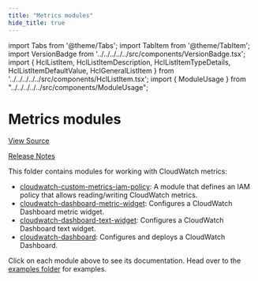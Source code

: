 ```yaml
---
title: "Metrics modules"
hide_title: true
---
```


import Tabs from '@theme/Tabs';
import TabItem from '@theme/TabItem';
import VersionBadge from '../../../../../src/components/VersionBadge.tsx';
import { HclListItem, HclListItemDescription, HclListItemTypeDetails, HclListItemDefaultValue, HclGeneralListItem } from '../../../../../src/components/HclListItem.tsx';
import { ModuleUsage } from "../../../../../src/components/ModuleUsage";

<VersionBadge repoTitle="AWS Monitoring Modules" version="0.36.1" lastModifiedVersion="0.36.1"/>

# Metrics modules

<a href="https://github.com/gruntwork-io/terraform-aws-monitoring/tree/fix%2F294-route53-health-check-alarms-syntax-update/modules/metrics" className="link-button" title="View the source code for this module in GitHub.">View Source</a>

<a href="https://github.com/gruntwork-io/terraform-aws-monitoring/releases/tag/v0.36.1" className="link-button" title="Release notes for only versions which impacted this module.">Release Notes</a>

This folder contains modules for working with CloudWatch metrics:

*   [cloudwatch-custom-metrics-iam-policy](https://github.com/gruntwork-io/terraform-aws-monitoring/tree/fix%2F294-route53-health-check-alarms-syntax-update/modules/metrics/cloudwatch-custom-metrics-iam-policy): A module that defines
    an IAM policy that allows reading/writing CloudWatch metrics.
*   [cloudwatch-dashboard-metric-widget](https://github.com/gruntwork-io/terraform-aws-monitoring/tree/fix%2F294-route53-health-check-alarms-syntax-update/modules/metrics/cloudwatch-dashboard-metric-widget): Configures a CloudWatch Dashboard metric widget.
*   [cloudwatch-dashboard-text-widget](https://github.com/gruntwork-io/terraform-aws-monitoring/tree/fix%2F294-route53-health-check-alarms-syntax-update/modules/metrics/cloudwatch-dashboard-text-widget): Configures a CloudWatch Dashboard text widget.
*   [cloudwatch-dashboard](https://github.com/gruntwork-io/terraform-aws-monitoring/tree/fix%2F294-route53-health-check-alarms-syntax-update/modules/metrics/cloudwatch-dashboard): Configures and deploys a CloudWatch Dashboard.

Click on each module above to see its documentation. Head over to the [examples folder](https://github.com/gruntwork-io/terraform-aws-monitoring/tree/fix%2F294-route53-health-check-alarms-syntax-update/examples) for examples.


<!-- ##DOCS-SOURCER-START
{
  "originalSources": [
    "https://github.com/gruntwork-io/terraform-aws-monitoring/tree/fix%2F294-route53-health-check-alarms-syntax-update/modules/metrics/readme.md",
    "https://github.com/gruntwork-io/terraform-aws-monitoring/tree/fix%2F294-route53-health-check-alarms-syntax-update/modules/metrics/variables.tf",
    "https://github.com/gruntwork-io/terraform-aws-monitoring/tree/fix%2F294-route53-health-check-alarms-syntax-update/modules/metrics/outputs.tf"
  ],
  "sourcePlugin": "module-catalog-api",
  "hash": "271786b9ab306f4f244bf133c1e23ca3"
}
##DOCS-SOURCER-END -->
